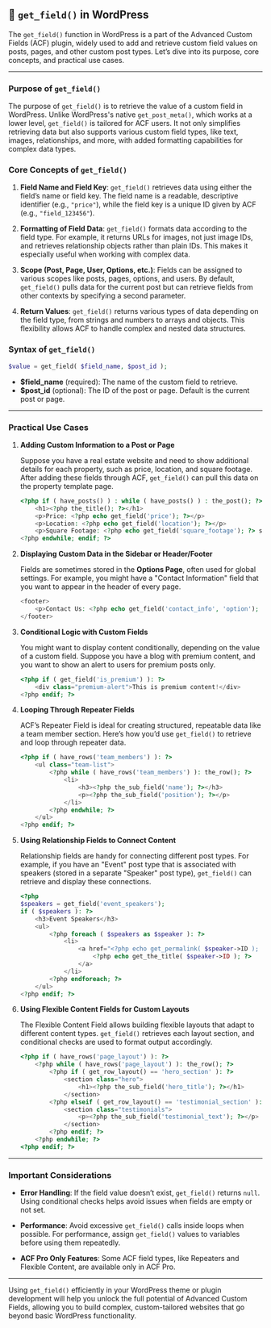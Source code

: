 ## 📌 `get_field()` in WordPress

The `get_field()` function in WordPress is a part of the Advanced Custom Fields (ACF) plugin, widely used to add and retrieve custom field values on posts, pages, and other custom post types. Let’s dive into its purpose, core concepts, and practical use cases.

---

### Purpose of `get_field()`

The purpose of `get_field()` is to retrieve the value of a custom field in WordPress. Unlike WordPress's native `get_post_meta()`, which works at a lower level, `get_field()` is tailored for ACF users. It not only simplifies retrieving data but also supports various custom field types, like text, images, relationships, and more, with added formatting capabilities for complex data types.

### Core Concepts of `get_field()`

1. **Field Name and Field Key**: `get_field()` retrieves data using either the field’s name or field key. The field name is a readable, descriptive identifier (e.g., `"price"`), while the field key is a unique ID given by ACF (e.g., `"field_123456"`).

2. **Formatting of Field Data**: `get_field()` formats data according to the field type. For example, it returns URLs for images, not just image IDs, and retrieves relationship objects rather than plain IDs. This makes it especially useful when working with complex data.

3. **Scope (Post, Page, User, Options, etc.)**: Fields can be assigned to various scopes like posts, pages, options, and users. By default, `get_field()` pulls data for the current post but can retrieve fields from other contexts by specifying a second parameter.

4. **Return Values**: `get_field()` returns various types of data depending on the field type, from strings and numbers to arrays and objects. This flexibility allows ACF to handle complex and nested data structures.

### Syntax of `get_field()`

```php
$value = get_field( $field_name, $post_id );
```

- **$field_name** (required): The name of the custom field to retrieve.
- **$post_id** (optional): The ID of the post or page. Default is the current post or page.

---

### Practical Use Cases

1. **Adding Custom Information to a Post or Page**

   Suppose you have a real estate website and need to show additional details for each property, such as price, location, and square footage. After adding these fields through ACF, `get_field()` can pull this data on the property template page.

   ```php
   <?php if ( have_posts() ) : while ( have_posts() ) : the_post(); ?>
       <h1><?php the_title(); ?></h1>
       <p>Price: <?php echo get_field('price'); ?></p>
       <p>Location: <?php echo get_field('location'); ?></p>
       <p>Square Footage: <?php echo get_field('square_footage'); ?> sq ft</p>
   <?php endwhile; endif; ?>
   ```

2. **Displaying Custom Data in the Sidebar or Header/Footer**

   Fields are sometimes stored in the **Options Page**, often used for global settings. For example, you might have a "Contact Information" field that you want to appear in the header of every page.

   ```php
   <footer>
       <p>Contact Us: <?php echo get_field('contact_info', 'option'); ?></p>
   </footer>
   ```

3. **Conditional Logic with Custom Fields**

   You might want to display content conditionally, depending on the value of a custom field. Suppose you have a blog with premium content, and you want to show an alert to users for premium posts only.

   ```php
   <?php if ( get_field('is_premium') ): ?>
       <div class="premium-alert">This is premium content!</div>
   <?php endif; ?>
   ```

4. **Looping Through Repeater Fields**

   ACF’s Repeater Field is ideal for creating structured, repeatable data like a team member section. Here’s how you’d use `get_field()` to retrieve and loop through repeater data.

   ```php
   <?php if ( have_rows('team_members') ): ?>
       <ul class="team-list">
           <?php while ( have_rows('team_members') ): the_row(); ?>
               <li>
                   <h3><?php the_sub_field('name'); ?></h3>
                   <p><?php the_sub_field('position'); ?></p>
               </li>
           <?php endwhile; ?>
       </ul>
   <?php endif; ?>
   ```

5. **Using Relationship Fields to Connect Content**

   Relationship fields are handy for connecting different post types. For example, if you have an "Event" post type that is associated with speakers (stored in a separate "Speaker" post type), `get_field()` can retrieve and display these connections.

   ```php
   <?php
   $speakers = get_field('event_speakers');
   if ( $speakers ): ?>
       <h3>Event Speakers</h3>
       <ul>
           <?php foreach ( $speakers as $speaker ): ?>
               <li>
                   <a href="<?php echo get_permalink( $speaker->ID ); ?>">
                       <?php echo get_the_title( $speaker->ID ); ?>
                   </a>
               </li>
           <?php endforeach; ?>
       </ul>
   <?php endif; ?>
   ```

6. **Using Flexible Content Fields for Custom Layouts**

   The Flexible Content Field allows building flexible layouts that adapt to different content types. `get_field()` retrieves each layout section, and conditional checks are used to format output accordingly.

   ```php
   <?php if ( have_rows('page_layout') ): ?>
       <?php while ( have_rows('page_layout') ): the_row(); ?>
           <?php if ( get_row_layout() == 'hero_section' ): ?>
               <section class="hero">
                   <h1><?php the_sub_field('hero_title'); ?></h1>
               </section>
           <?php elseif ( get_row_layout() == 'testimonial_section' ): ?>
               <section class="testimonials">
                   <p><?php the_sub_field('testimonial_text'); ?></p>
               </section>
           <?php endif; ?>
       <?php endwhile; ?>
   <?php endif; ?>
   ```

---

### Important Considerations

- **Error Handling**: If the field value doesn’t exist, `get_field()` returns `null`. Using conditional checks helps avoid issues when fields are empty or not set.
  
- **Performance**: Avoid excessive `get_field()` calls inside loops when possible. For performance, assign `get_field()` values to variables before using them repeatedly.

- **ACF Pro Only Features**: Some ACF field types, like Repeaters and Flexible Content, are available only in ACF Pro.

---

Using `get_field()` efficiently in your WordPress theme or plugin development will help you unlock the full potential of Advanced Custom Fields, allowing you to build complex, custom-tailored websites that go beyond basic WordPress functionality.